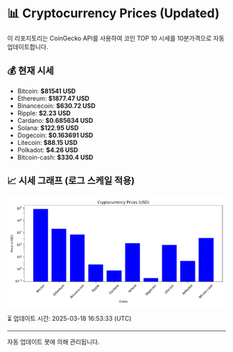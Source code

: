 
# 📊 Cryptocurrency Prices (Updated)

이 리포지토리는 CoinGecko API를 사용하여 코인 TOP 10 시세를 10분가격으로 자동 업데이트합니다.

## 💰 현재 시세
- Bitcoin: **$81541 USD**
- Ethereum: **$1877.47 USD**
- Binancecoin: **$630.72 USD**
- Ripple: **$2.23 USD**
- Cardano: **$0.685634 USD**
- Solana: **$122.95 USD**
- Dogecoin: **$0.163691 USD**
- Litecoin: **$88.15 USD**
- Polkadot: **$4.26 USD**
- Bitcoin-cash: **$330.4 USD**

## 📈 시세 그래프 (로그 스케일 적용)
![Crypto Prices](crypto_prices.png)

⏳ 업데이트 시간: 2025-03-18 16:53:33 (UTC)

---
자동 업데이트 봇에 의해 관리됩니다.
